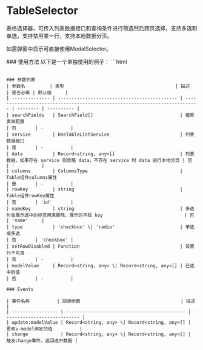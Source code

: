 # TableSelector
表格选择器，可传入列表数据接口和查询条件进行筛选然后跨页选择，支持多选和单选，支持禁用某一行，支持本地数据分页。

如需弹窗中显示可直接使用ModalSelector。

<demo src="./demos/demo1.vue" />
### 使用方法
以下是一个单独使用的例子：
```html
<template>
  <TableSelector
    v-model="selectedUsers" :search-fields="searchFields" :service="getUserList" :columns="columns"
    row-key="userId"
    :set-row-disabled="setRowDisabled"
  />
</template>

<script>
import { getUserList } from '@/api/user'

const selectedUsers = ref([])

const searchFields = [
  {
    label: '姓名',
    name: 'username',
    type: 'input',
  },
  {
    label: '手机号',
    name: 'phoneNumber',
    type: 'input',
    fieldProps: {
      placeholder: '请输入手机号',
    },
  },
  {
    label: '性别',
    name: 'gender',
    type: 'select',
    fieldProps: {
      options: [
        { label: '男', value: 'male' },
        { label: '女', value: 'female' },
      ],
    },
  },
  {
    label: '状态',
    name: 'status',
    type: 'radio',
    fieldProps: {
      disabled: true,
      options: [
        { label: '已激活', value: 'active' },
        { label: '未激活', value: 'inactive' },
      ],
    },
  },
]

const columns = [
  {
    title: 'id',
    dataIndex: 'userId',
    key: 'userId',
  },
  {
    title: '用户名',
    dataIndex: 'username',
    key: 'username',
  },
  {
    title: '姓名',
    dataIndex: 'name',
    key: 'name',
  },
  {
    title: '手机号',
    dataIndex: 'phoneNumber',
    key: 'phoneNumber',
  },
  {
    title: '性别',
    key: 'gender',
    dataIndex: 'gender',
  },
]

const setRowDisabled = (record: any) => record.userId === 1
</script>
```

### 参数列表
| 参数名         | 类型                                         | 描述                                                                        | 是否必填 | 默认值     |
| -------------- | -------------------------------------------- | --------------------------------------------------------------------------- | -------- | ---------- |
| searchFields   | SearchField[]                                | 搜索表单配置                                                                | 否       | -          |
| service        | UseTableListService                          | 列表数据接口                                                                | 是       | -          |
| data           | Record<string, any>[]                        | 列表数据，如果存在 service 则忽略 data，不存在 service 时 data 进行本地分页 | 否       | -          |
| columns        | ColumnsType                                  | Table组件columns属性                                                        | 是       | -          |
| rowKey         | string                                       | Table组件rowKey属性                                                         | 否       | 'id'       |
| nameKey        | string                                       | 多选时会展示选中的标签用来删除，展示的字段 key                              | 否       | 'name'     |
| type           | 'checkbox' \| 'radio'                        | 单选或多选                                                                  | 否       | 'checkbox' |
| setRowDisabled | Function                                     | 设置行不可选                                                                | 否       | -          |
| modelValue     | Record<string, any> \| Record<string, any>[] | 已选中的值                                                                  | 否       | -          |

### Events

| 事件名称          | 回调参数                                     | 描述                         |
| ----------------- | -------------------------------------------- | ---------------------------- |
| update:modelValue | Record<string, any> \| Record<string, any>[] | 更改v-model绑定的值          |
| change            | Record<string, any> \| Record<string, any>[] | 触发change事件，返回选中数据 |
